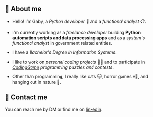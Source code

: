 ## 🧩 About me

- Hello! I’m Gaby, a *Python developer* 🐍 and a *functional analyst* 📋. 

- I'm currently working as a *freelance developer* building **Python automation scripts and data processing apps** and as a *system's functional analyst* in government related entities.

- I have a *Bachelor's Degree in Information Systems*. 

- I like to work on *personal coding projects* 👩‍💻 and to participate in *[CodingGame](https://www.codingame.com/profile/29187e3421413d7578c52e358849154e3732511) programming puzzles and contests*. 

- Other than programming, I really like cats 🐱, horror games 💀👾, and hanging out in nature 🍃.

## 📧 Contact me

You can reach me by DM or find me on [linkedin](https://www.linkedin.com/in/gonzalezgbr/).

<!---
gonzalezgbr/gonzalezgbr is a ✨ special ✨ repository because its `README.md` (this file) appears on your GitHub profile.
You can click the Preview link to take a look at your changes.
--->
